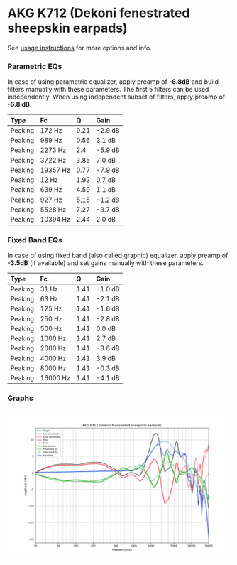 # AKG K712 (Dekoni fenestrated sheepskin earpads)
See [usage instructions](https://github.com/jaakkopasanen/AutoEq#usage) for more options and info.

### Parametric EQs
In case of using parametric equalizer, apply preamp of **-6.8dB** and build filters manually
with these parameters. The first 5 filters can be used independently.
When using independent subset of filters, apply preamp of **-6.8 dB**.

| Type    | Fc       |    Q | Gain    |
|:--------|:---------|:-----|:--------|
| Peaking | 172 Hz   | 0.21 | -2.9 dB |
| Peaking | 989 Hz   | 0.56 | 3.1 dB  |
| Peaking | 2273 Hz  | 2.4  | -5.9 dB |
| Peaking | 3722 Hz  | 3.85 | 7.0 dB  |
| Peaking | 19357 Hz | 0.77 | -7.9 dB |
| Peaking | 12 Hz    | 1.92 | 0.7 dB  |
| Peaking | 639 Hz   | 4.59 | 1.1 dB  |
| Peaking | 927 Hz   | 5.15 | -1.2 dB |
| Peaking | 5528 Hz  | 7.27 | -3.7 dB |
| Peaking | 10394 Hz | 2.44 | 2.0 dB  |

### Fixed Band EQs
In case of using fixed band (also called graphic) equalizer, apply preamp of **-3.5dB**
(if available) and set gains manually with these parameters.

| Type    | Fc       |    Q | Gain    |
|:--------|:---------|:-----|:--------|
| Peaking | 31 Hz    | 1.41 | -1.0 dB |
| Peaking | 63 Hz    | 1.41 | -2.1 dB |
| Peaking | 125 Hz   | 1.41 | -1.6 dB |
| Peaking | 250 Hz   | 1.41 | -2.8 dB |
| Peaking | 500 Hz   | 1.41 | 0.0 dB  |
| Peaking | 1000 Hz  | 1.41 | 2.7 dB  |
| Peaking | 2000 Hz  | 1.41 | -3.6 dB |
| Peaking | 4000 Hz  | 1.41 | 3.9 dB  |
| Peaking | 8000 Hz  | 1.41 | -0.3 dB |
| Peaking | 16000 Hz | 1.41 | -4.1 dB |

### Graphs
![](./AKG%20K712%20(Dekoni%20fenestrated%20sheepskin%20earpads).png)